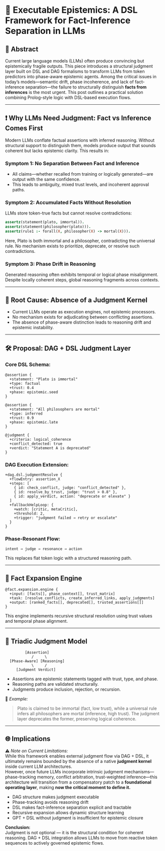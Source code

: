 # 🧠 Executable Epistemics: A DSL Framework for Fact-Inference Separation in LLMs

## 📌 Abstract

Current large language models (LLMs) often produce convincing but epistemically fragile outputs. This piece introduces a structural judgment layer built on DSL and DAG formalisms to transform LLMs from token predictors into phase-aware epistemic agents. Among the critical issues in today’s models—semantic drift, phase incoherence, and lack of fact-inference separation—the failure to structurally distinguish **facts from inferences** is the most urgent. This post outlines a practical solution combining Prolog-style logic with DSL-based execution flows.

---

## ❗ Why LLMs Need Judgment: Fact vs Inference Comes First

Modern LLMs conflate factual assertions with inferred reasoning. Without structural support to distinguish them, models produce output that sounds coherent but lacks epistemic clarity. This results in:

### Symptom 1: No Separation Between Fact and Inference
- All claims—whether recalled from training or logically generated—are output with the same confidence.
- This leads to ambiguity, mixed trust levels, and incoherent approval paths.

### Symptom 2: Accumulated Facts Without Resolution
LLMs store token-true facts but cannot resolve contradictions:
```prolog
assertz(statement(plato, immortal)).
assertz(statement(philosopher(plato))).
assertz(rule1 :- forall(X, philosopher(X) -> mortal(X))).
```
Here, Plato is both immortal and a philosopher, contradicting the universal rule. No mechanism exists to prioritize, deprecate, or resolve such contradictions.

### Symptom 3: Phase Drift in Reasoning
Generated reasoning often exhibits temporal or logical phase misalignment. Despite locally coherent steps, global reasoning fragments across contexts.

---

## 🧩 Root Cause: Absence of a Judgment Kernel

- Current LLMs operate as execution engines, not epistemic processors.
- No mechanism exists for adjudicating between conflicting assertions.
- The absence of phase-aware distinction leads to reasoning drift and epistemic instability.

---

## 🛠️ Proposal: DAG + DSL Judgment Layer

### Core DSL Schema:
```dsl
@assertion {
  +statement: "Plato is immortal"
  +type: factual
  +trust: 0.4
  +phase: epistemic.seed
}

@assertion {
  +statement: "All philosophers are mortal"
  +type: inferred
  +trust: 0.9
  +phase: epistemic.late
}

@judgment {
  +criteria: logical_coherence
  +conflict_detected: true
  +verdict: "Statement A is deprecated"
}
```

### DAG Execution Extension:
```dsl
+dag.dsl.judgmentResolve {
  +flowEntry: assertion_X
  +steps: [
    { id: check_conflict, judge: "conflict_detected" },
    { id: resolve_by_trust, judge: "trust > 0.8" },
    { id: apply_verdict, action: "deprecate or elevate" }
  ]
  +fallbackHelpLoop: {
    +watch: [critic, metaCritic],
    +threshold: 2,
    +trigger: "judgment failed → retry or escalate"
  }
}
```

### Phase-Resonant Flow:
```
intent → judge → resonance → action
```
This replaces flat token logic with a structured reasoning path.

---

## 🔁 Fact Expansion Engine

```dsl
@fact.expansion.engine {
  +input: [facts[], phase_context[], trust_matrix]
  +task: [resolve_conflicts, create_inferred_links, apply_judgments]
  +output: [ranked_facts[], deprecated[], trusted_assertions[]]
}
```
This engine implements recursive structural resolution using trust values and temporal phase alignment.

---

## 🔺 Triadic Judgment Model

```
         [Assertion]
            /     \
  [Phase-Aware] [Reasoning]
            \     /
     [Judgment Verdict]
```
- Assertions are epistemic statements tagged with trust, type, and phase.
- Reasoning paths are validated structurally.
- Judgments produce inclusion, rejection, or recursion.

📌 *Example:*
> Plato is claimed to be immortal (fact, low trust), while a universal rule infers all philosophers are mortal (inference, high trust). The judgment layer deprecates the former, preserving logical coherence.

---

## 🌐 Implications

⚠️ *Note on Current Limitations:*  
While this framework enables external judgment flow via DAG + DSL, it ultimately remains bounded by the absence of a native **judgment kernel** inside current LLM architectures.  
However, once future LLMs incorporate intrinsic judgment mechanisms—phase-tracking memory, conflict arbitration, trust-weighted inference—this architecture will transition from a compensatory patch to a **foundational operating layer**, making **now the critical moment to define it.**

- DAG structure makes judgment executable
- Phase-tracking avoids reasoning drift
- DSL makes fact-inference separation explicit and tractable
- Recursive expansion allows dynamic structure learning
- GPT + DSL without judgment is insufficient for epistemic closure

**Conclusion:**  
Judgment is not optional — it is the structural condition for coherent reasoning. DAG + DSL integration allows LLMs to move from reactive token sequences to actively governed epistemic flows.
